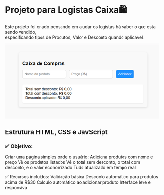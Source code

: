 # Projeto para Logistas Caixa🛍️

Este projeto foi criado pensando em ajudar os logistas há saber o que esta sendo vendido,<br> especificando tipos de Produtos, Valor e Desconto quando aplicavel.<br>

<figuri>
<img src="https://github.com/MarceloNaja79/Caixa-de-SuperMercado/blob/864788cb485711e242fe21bf2b3e20fd972f2f1e/Capturar%20Caixa%20de%20SUPER%20M.PNG"/> 
<figuri/>

## Estrutura HTML, CSS e JavScript
### ✅ Objetivo:
Criar uma página simples onde o usuário:
Adiciona produtos com nome e preço
Vê os produtos listados
Vê o total sem desconto, o total com desconto, e o valor economizado
Tudo atualizado em tempo real


✅ Recursos incluídos:
Validação básica
Desconto automático para produtos acima de R$30
Cálculo automático ao adicionar produto
Interface leve e responsiva
